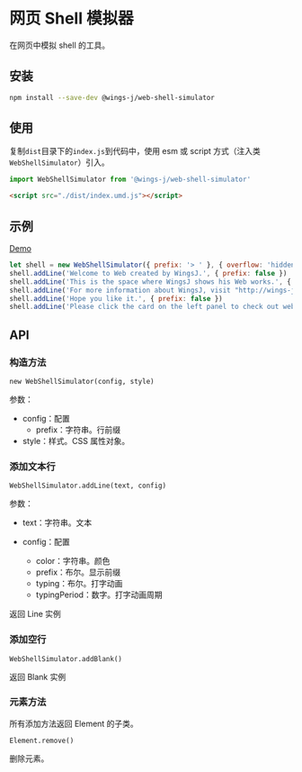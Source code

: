# 网页 Shell 模拟器

在网页中模拟 shell 的工具。

## 安装

```sh
npm install --save-dev @wings-j/web-shell-simulator
```

## 使用

复制`dist`目录下的`index.js`到代码中，使用 esm 或 script 方式（注入类`WebShellSimulator`）引入。

```js
import WebShellSimulator from '@wings-j/web-shell-simulator'
```

```html
<script src="./dist/index.umd.js"></script>
```

## 示例

[Demo](https://wingsj0.github.io/web-shell-simulator/)

```js
let shell = new WebShellSimulator({ prefix: '> ' }, { overflow: 'hidden', width: '100%', height: '100%', 'padding-bottom': '100px', 'font-size': '16px' })
shell.addLine('Welcome to Web created by WingsJ.', { prefix: false })
shell.addLine('This is the space where WingsJ shows his Web works.', { prefix: false })
shell.addLine('For more information about WingsJ, visit "http://wings-j.cn".', { prefix: false })
shell.addLine('Hope you like it.', { prefix: false })
shell.addLine('Please click the card on the left panel to check out web works.', { prefix: false, color: '#2266ff' })
```

## API

### 构造方法

`new WebShellSimulator(config, style)`

参数：

- config：配置
  - prefix：字符串。行前缀
- style：样式。CSS 属性对象。

### 添加文本行

`WebShellSimulator.addLine(text, config)`

参数：

- text：字符串。文本
- config：配置

  - color：字符串。颜色
  - prefix：布尔。显示前缀
  - typing：布尔。打字动画
  - typingPeriod：数字。打字动画周期

返回 Line 实例

### 添加空行

`WebShellSimulator.addBlank()`

返回 Blank 实例

### 元素方法

所有添加方法返回 Element 的子类。

`Element.remove()`

删除元素。
